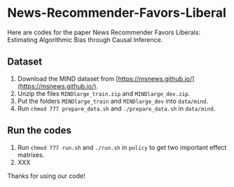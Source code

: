 # News-Recommender-Favors-Liberal

Here are codes for the paper News Recommender Favors Liberals: Estimating Algorithmic Bias through Causal Inference.

## Dataset

1. Download the MIND dataset from [https://msnews.github.io/](https://msnews.github.io/).
2. Unzip the files `MINDlarge_train.zip` and `MINDlarge_dev.zip`.
3. Put the folders `MINDlarge_train` and `MINDlarge_dev` into `data/mind`.
4. Run `chmod 777 prepare_data.sh` and `./prepare_data.sh` in `data/mind`.

## Run the codes

1. Run `chmod 777 run.sh` and `./run.sh` in `policy` to get two important effect matrixes.
2. XXX

Thanks for using our code!
